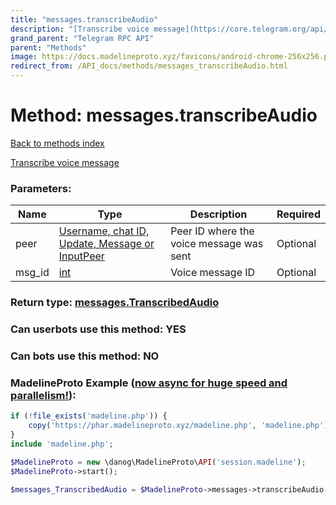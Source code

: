```yaml
---
title: "messages.transcribeAudio"
description: "[Transcribe voice message](https://core.telegram.org/api/transcribe)"
grand_parent: "Telegram RPC API"
parent: "Methods"
image: https://docs.madelineproto.xyz/favicons/android-chrome-256x256.png
redirect_from: /API_docs/methods/messages_transcribeAudio.html
---
```

# Method: messages.transcribeAudio
[Back to methods index](index.html)



[Transcribe voice message](https://core.telegram.org/api/transcribe)

### Parameters:

| Name     |    Type       | Description | Required |
|----------|---------------|-------------|----------|
|peer|[Username, chat ID, Update, Message or InputPeer](/API_docs/types/InputPeer.html) | Peer ID where the voice message was sent | Optional|
|msg\_id|[int](/API_docs/types/int.html) | Voice message ID | Optional|


### Return type: [messages.TranscribedAudio](/API_docs/types/messages.TranscribedAudio.html)

### Can userbots use this method: **YES**

### Can bots use this method: **NO**


### MadelineProto Example ([now async for huge speed and parallelism!](https://docs.madelineproto.xyz/docs/ASYNC.html)):


```php
if (!file_exists('madeline.php')) {
    copy('https://phar.madelineproto.xyz/madeline.php', 'madeline.php');
}
include 'madeline.php';

$MadelineProto = new \danog\MadelineProto\API('session.madeline');
$MadelineProto->start();

$messages_TranscribedAudio = $MadelineProto->messages->transcribeAudio(peer: $InputPeer, msg_id: $int, );
```

